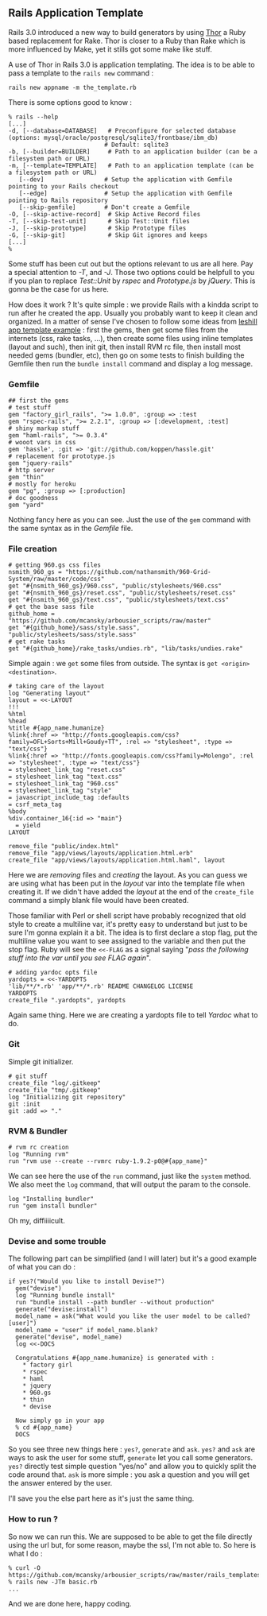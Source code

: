 ## Rails Application Template

Rails 3.0 introduced a new way to build generators by using [Thor](https://github.com/wycats/thor) a Ruby based replacement for Rake. Thor is closer to a Ruby than Rake which is more influenced by Make, yet it stills got some make like stuff.

A use of Thor in Rails 3.0 is application templating. The idea is to be able to pass a template to the `rails new` command :

    rails new appname -m the_template.rb

There is some options good to know :

    % rails --help
    [...]
    -d, [--database=DATABASE]   # Preconfigure for selected database (options: mysql/oracle/postgresql/sqlite3/frontbase/ibm_db)
                               # Default: sqlite3
    -b, [--builder=BUILDER]     # Path to an application builder (can be a filesystem path or URL)
    -m, [--template=TEMPLATE]   # Path to an application template (can be a filesystem path or URL)
       [--dev]                 # Setup the application with Gemfile pointing to your Rails checkout
       [--edge]                # Setup the application with Gemfile pointing to Rails repository
       [--skip-gemfile]        # Don't create a Gemfile
    -O, [--skip-active-record]  # Skip Active Record files
    -T, [--skip-test-unit]      # Skip Test::Unit files
    -J, [--skip-prototype]      # Skip Prototype files
    -G, [--skip-git]            # Skip Git ignores and keeps
    [...]
    %

Some stuff has been cut out but the options relevant to us are all here. Pay a special attention to _-T_, and _-J_. Those two options could be helpfull to you if you plan to replace _Test::Unit_ by _rspec_ and _Prototype.js_ by _jQuery_. This is gonna be the case for us here.

How does it work ? It's quite simple : we provide Rails with a kindda script to run after he created the app. Usually you probably want to keep it clean and organized. In a matter of sense I've chosen to follow some ideas from [leshill app template example](https://github.com/leshill/rails3-app/blob/master/app.rb) : first the gems, then get some files from the internets (css, rake tasks, ...), then create some files using inline templates (layout and such), then init git, then install RVM rc file, then install most needed gems (bundler, etc), then go on some tests to finish building the Gemfile then run the `bundle install` command and display a log message.

### Gemfile

    ## first the gems
    # test stuff
    gem "factory_girl_rails", ">= 1.0.0", :group => :test
    gem "rspec-rails", ">= 2.2.1", :group => [:development, :test]
    # shiny markup stuff
    gem "haml-rails", ">= 0.3.4"
    # wooot vars in css
    gem 'hassle', :git => 'git://github.com/koppen/hassle.git'
    # replacement for prototype.js
    gem "jquery-rails"
    # http server
    gem "thin"
    # mostly for heroku
    gem "pg", :group => [:production]
    # doc goodness
    gem "yard"

Nothing fancy here as you can see. Just the use of the `gem` command with the same syntax as in the _Gemfile_ file.

### File creation

    # getting 960.gs css files
    nsmith_960_gs = "https://github.com/nathansmith/960-Grid-System/raw/master/code/css"
    get "#{nsmith_960_gs}/960.css", "public/stylesheets/960.css"
    get "#{nsmith_960_gs}/reset.css", "public/stylesheets/reset.css"
    get "#{nsmith_960_gs}/text.css", "public/stylesheets/text.css"
    # get the base sass file
    github_home = "https://github.com/mcansky/arbousier_scripts/raw/master"
    get "#{github_home}/sass/style.sass", "public/stylesheets/sass/style.sass"
    # get rake tasks
    get "#{github_home}/rake_tasks/undies.rb", "lib/tasks/undies.rake"

Simple again : we `get` some files from outside. The syntax is `get <origin> <destination>`.

    # taking care of the layout
    log "Generating layout"
    layout = <<-LAYOUT
    !!!
    %html
    %head
    %title #{app_name.humanize}
    %link{:href => "http://fonts.googleapis.com/css?family=OFL+Sorts+Mill+Goudy+TT", :rel => "stylesheet", :type => "text/css"}
    %link{:href => "http://fonts.googleapis.com/css?family=Molengo", :rel => "stylesheet", :type => "text/css"}
    = stylesheet_link_tag "reset.css"
    = stylesheet_link_tag "text.css"
    = stylesheet_link_tag "960.css"
    = stylesheet_link_tag "style"
    = javascript_include_tag :defaults
    = csrf_meta_tag
    %body
    %div.container_16{:id => "main"}
      = yield
    LAYOUT

    remove_file "public/index.html"
    remove_file "app/views/layouts/application.html.erb"
    create_file "app/views/layouts/application.html.haml", layout

Here we are _removing_ files and _creating_ the layout. As you can guess we are using what has been put in the _layout_ var into the template file when creating it. If we didn't have added the _layout_ at the end of the `create_file` command a simply blank file would have been created.

Those familiar with Perl or shell script have probably recognized that old style to create a multiline var, it's pretty easy to understand but just to be sure I'm gonna explain it a bit. The idea is to first declare a stop flag, put the multiline value you want to see assigned to the variable and then put the stop flag. Ruby will see the `<<-FLAG` as a signal saying "_pass the following stuff into the var until you see FLAG again_".

    # adding yardoc opts file
    yardopts = <<-YARDOPTS
    'lib/**/*.rb' 'app/**/*.rb' README CHANGELOG LICENSE
    YARDOPTS
    create_file ".yardopts", yardopts

Again same thing. Here we are creating a yardopts file to tell *Yardoc* what to do.

### Git

Simple git initializer.

    # git stuff
    create_file "log/.gitkeep"
    create_file "tmp/.gitkeep"
    log "Initializing git repository"
    git :init
    git :add => "."

### RVM & Bundler

    # rvm rc creation
    log "Running rvm"
    run "rvm use --create --rvmrc ruby-1.9.2-p0@#{app_name}"

We can see here the use of the `run` command, just like the `system` method. We also meet the `log` command, that will output the param to the console.

    log "Installing bundler"
    run "gem install bundler"

Oh my, diffiiiicult.

### Devise and some trouble

The following part can be simplified (and I will later) but it's a good example of what you can do :

    if yes?("Would you like to install Devise?")
      gem("devise")
      log "Running bundle install"
      run "bundle install --path bundler --without production"
      generate("devise:install")
      model_name = ask("What would you like the user model to be called? [user]")
      model_name = "user" if model_name.blank?
      generate("devise", model_name)
      log <<-DOCS

      Congratulations #{app_name.humanize} is generated with :
        * factory girl
        * rspec
        * haml
        * jquery
        * 960.gs
        * thin
        * devise

      Now simply go in your app
      % cd #{app_name}
      DOCS

So you see three new things here : `yes?`, `generate` and `ask`. `yes?` and `ask` are ways to ask the user for some stuff, `generate` let you call some generators. `yes?` directly test simple question "yes/no" and allow you to quickly split the code around that. `ask` is more simple : you ask a question and you will get the answer entered by the user.

I'll save you the else part here as it's just the same thing.

### How to run ?

So now we can run this. We are supposed to be able to get the file directly using the url but, for some reason, maybe the ssl, I'm not able to. So here is what I do :

    % curl -O https://github.com/mcansky/arbousier_scripts/raw/master/rails_templates/basic.rb
    % rails new -JTm basic.rb
    ...

And we are done here, happy coding.